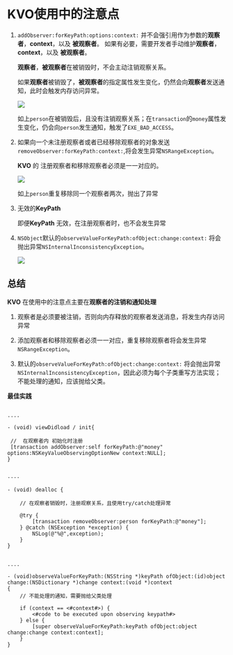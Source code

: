 # KVO使用中的注意点

1. `addObserver:forKeyPath:options:context:` 并不会强引用作为参数的**观察者**，**context**，以及 **被观察者**。 如果有必要，需要开发者手动维护**观察者**，**context**，以及 **被观察者**。

   **观察者**，**被观察者**在被销毁时，不会主动注销观察关系。
   
   如果**观察者**被销毁了，**被观察者**的指定属性发生变化，仍然会向**观察者**发送通知，此时会触发内存访问异常。

   ![](https://gitee.com/existorlive/exist-or-live-pic/raw/master/%E6%88%AA%E5%B1%8F2021-06-26%20%E4%B8%8A%E5%8D%883.38.17.png)

   如上`person`在被销毁后，且没有注销观察关系；在`transaction`的`money`属性发生变化，仍会向`person`发生通知，触发了`EXE_BAD_ACCESS`。


2. 如果向一个未注册观察者或者已经移除观察者的对象发送`removeObserver:forKeyPath:context:`,将会发生异常`NSRangeException`。

   **KVO** 的 注册观察者和移除观察者必须是一一对应的。
   
   ![](https://gitee.com/existorlive/exist-or-live-pic/raw/master/%E6%88%AA%E5%B1%8F2021-06-26%20%E4%B8%8A%E5%8D%883.45.00.png)

   如上`person`重复移除同一个观察者两次，抛出了异常

3. 无效的**KeyPath** 

    即便**KeyPath** 无效，在注册观察者时，也不会发生异常


4. `NSObject`默认的`observeValueForKeyPath:ofObject:change:context:` 将会抛出异常`NSInternalInconsistencyException`。

   ![](https://gitee.com/existorlive/exist-or-live-pic/raw/master/%E6%88%AA%E5%B1%8F2021-06-26%20%E4%B8%8A%E5%8D%883.57.37.png)




## 总结 

**KVO** 在使用中的注意点主要在**观察者的注销和通知处理**

1. 观察者是必须要被注销，否则向内存释放的观察者发送消息，将发生内存访问异常

2. 添加观察者和移除观察者必须一一对应，重复移除观察者将会发生异常`NSRangeException`。

3. 默认的`observeValueForKeyPath:ofObject:change:context:` 将会抛出异常`NSInternalInconsistencyException`，因此必须为每个子类重写方法实现；不能处理的通知，应该抛给父类。

**最佳实践**

```objc

.... 

- (void) viewDidload / init{
 
 //  在观察者内 初始化时注册
 [transaction addObserver:self forKeyPath:@"money" options:NSKeyValueObservingOptionNew context:NULL];
}


····

- (void) dealloc {

    // 在观察者销毁时，注册观察关系，且使用try/catch处理异常

    @try {
        [transaction removeObserver:person forKeyPath:@"money"];  
    } @catch (NSException *exception) {
        NSLog(@"%@",exception);
    }
}


.... 

- (void)observeValueForKeyPath:(NSString *)keyPath ofObject:(id)object change:(NSDictionary *)change context:(void *)context
{
    // 不能处理的通知，需要抛给父类处理

    if (context == <#context#>) {
        <#code to be executed upon observing keypath#>
    } else {
        [super observeValueForKeyPath:keyPath ofObject:object change:change context:context];
    }
}


```
   
   

   

